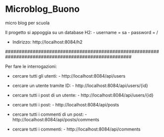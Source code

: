 # Microblog_Buono
 micro blog per scuola
 
 Il progetto si appoggia su un database H2:
                                               - username = sa
                                               - password = /
                                               
 - Indirizzo: http://localhost:8084/h2

 ######################################################################################################
 
 Per fare le interrogazioni:
 
   - cercare tutti gli utenti:
                         - http://localhost:8084/api/users
   - cercare un utente tramite ID:
                         - http://localhost:8084/api/users/{id}
   - cercare tutti i post di un utente:
                         - http://localhost:8084/api/users/{id}
    
   - cercare tutti i post:
                         - http://localhost:8084/api/posts
     
   - cercare tutti i commenti di un post:
                         - http://localhost:8084/api/posts/comments
                         
   - cercare tutti i commenti:
                         - http://localhost:8084/api/comments
